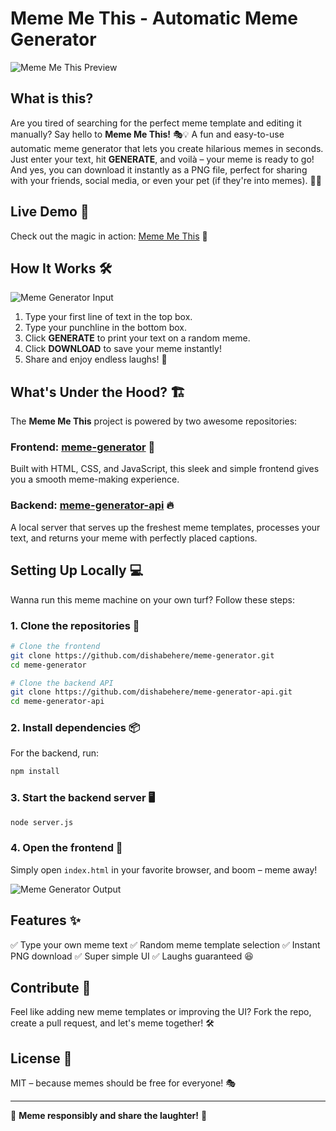 # Meme Me This - Automatic Meme Generator

![Meme Me This Preview](assets/meme-generator-preview.png)

## What is this?
Are you tired of searching for the perfect meme template and editing it manually? Say hello to **Meme Me This!** 🎭💡 A fun and easy-to-use automatic meme generator that lets you create hilarious memes in seconds. Just enter your text, hit **GENERATE**, and voilà – your meme is ready to go! And yes, you can download it instantly as a PNG file, perfect for sharing with your friends, social media, or even your pet (if they're into memes). 🐶😂

## Live Demo 🎥
Check out the magic in action: [Meme Me This](https://github.com/dishabehere/meme-generator) 🚀

## How It Works 🛠️

![Meme Generator Input](assets/images/img-1.png)  

1. Type your first line of text in the top box.
2. Type your punchline in the bottom box.
3. Click **GENERATE** to print your text on a random meme.
4. Click **DOWNLOAD** to save your meme instantly!
5. Share and enjoy endless laughs! 🤣

## What's Under the Hood? 🏗️
The **Meme Me This** project is powered by two awesome repositories:

### Frontend: [meme-generator](https://github.com/dishabehere/meme-generator) 🎨
Built with HTML, CSS, and JavaScript, this sleek and simple frontend gives you a smooth meme-making experience.

### Backend: [meme-generator-api](https://github.com/dishabehere/meme-generator-api) 🔥
A local server that serves up the freshest meme templates, processes your text, and returns your meme with perfectly placed captions.

## Setting Up Locally 💻
Wanna run this meme machine on your own turf? Follow these steps:

### 1. Clone the repositories 📂
```sh
# Clone the frontend
git clone https://github.com/dishabehere/meme-generator.git
cd meme-generator
```
```sh
# Clone the backend API
git clone https://github.com/dishabehere/meme-generator-api.git
cd meme-generator-api
```

### 2. Install dependencies 📦
For the backend, run:
```sh
npm install
```

### 3. Start the backend server 🖥️
```sh
node server.js
```

### 4. Open the frontend 🚀
Simply open `index.html` in your favorite browser, and boom – meme away!

![Meme Generator Output](assets/meme-generator-output.png)  

## Features ✨
✅ Type your own meme text
✅ Random meme template selection
✅ Instant PNG download
✅ Super simple UI
✅ Laughs guaranteed 😆

## Contribute 🤝
Feel like adding new meme templates or improving the UI? Fork the repo, create a pull request, and let's meme together! 🛠️

## License 📜
MIT – because memes should be free for everyone! 🎭

---
🚀 **Meme responsibly and share the laughter!** 🚀

